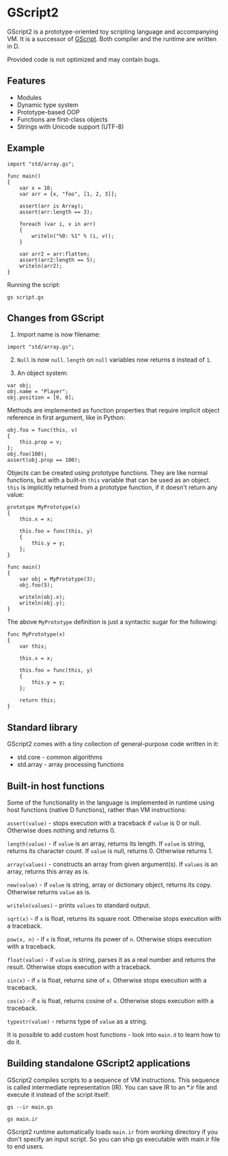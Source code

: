 GScript2
========
GScript2 is a prototype-oriented toy scripting language and accompanying VM. It is a successor of [GScript](https://github.com/gecko0307/mathom/tree/master/gscript). Both compiler and the runtime are written in D.

Provided code is not optimized and may contain bugs.

Features
--------
* Modules
* Dynamic type system
* Prototype-based OOP
* Functions are first-class objects
* Strings with Unicode support (UTF-8)

Example
-------
```
import "std/array.gs";

func main()
{
    var x = 10;
    var arr = [x, "foo", [1, 2, 3]];

    assert(arr is Array);
    assert(arr:length == 3);

    foreach (var i, v in arr)
    {
        writeln("%0: %1" % (i, v));
    }

    var arr2 = arr:flatten;
    assert(arr2:length == 5);
    writeln(arr2);
}
```

Running the script:

```
gs script.gs
```

Changes from GScript
--------------------
1. Import name is now filename:

```
import "std/array.gs";
```

2. `Null` is now `null`. `length` on `null` variables now returns `0` instead of `1`.

3. An object system: 

```
var obj;
obj.name = "Player";
obj.position = [0, 0];
```

Methods are implemented as function properties that require implicit object reference in first argument, like in Python:

```
obj.foo = func(this, v)
{
    this.prop = v;
};
obj.foo(100);
assert(obj.prop == 100);
```

Objects can be created using prototype functions. They are like normal functions, but with a built-in `this` variable that can be used as an object. `this` is implicitly returned from a prototype function, if it doesn't return any value:

```
prototype MyPrototype(x)
{
    this.x = x;
    
    this.foo = func(this, y)
    {
        this.y = y;
    };
}

func main()
{
    var obj = MyPrototype(3);
    obj.foo(5);
    
    writeln(obj.x);
    writeln(obj.y);
}
```

The above `MyPrototype` definition is just a syntactic sugar for the following:

```
func MyPrototype(x)
{
    var this;
    
    this.x = x;
    
    this.foo = func(this, y)
    {
        this.y = y;
    };
    
    return this;
}
```

Standard library
----------------
GScript2 comes with a tiny collection of general-purpose code written in it:

* std.core - common algorithms
* std.array - array processing functions

Built-in host functions
-----------------------
Some of the functionality in the language is implemented in runtime using host functions (native D functions), rather than VM instructions:

`assert(value)` - stops execution with a traceback if `value` is 0 or null. Otherwise does nothing and returns 0.

`length(value)` - if `value` is an array, returns its length. If `value` is string, returns its character count. If `value` is null, returns 0. Otherwise returns 1.

`array(values)` - constructs an array from given argument(s). If `values` is an array, returns this array as is.

`new(value)` - if `value` is string, array or dictionary object, returns its copy. Otherwise returns `value` as is.

`writeln(values)` - prints `values` to standard output.

`sqrt(x)` - if `x` is float, returns its square root. Otherwise stops execution with a traceback.

`pow(x, n)` - if `x` is float, returns its power of `n`. Otherwise stops execution with a traceback.

`float(value)` - if `value` is string, parses it as a real number and returns the result. Otherwise stops execution with a traceback.

`sin(x)` - if `x` is float, returns sine of `x`. Otherwise stops execution with a traceback.

`cos(x)` - if `x` is float, returns cosine of `x`. Otherwise stops execution with a traceback.

`typestr(value)` - returns type of `value` as a string.

It is possible to add custom host functions - look into `main.d` to learn how to do it.

Building standalone GScript2 applications
-----------------------------------------
GScript2 compiles scripts to a sequence of VM instructions. This sequence is called intermediate representation (IR). You can save IR to an *.ir file and execute it instead of the script itself:

`gs --ir main.gs`

`gs main.ir`

GScript2 runtime automatically loads `main.ir` from working directory if you don't specify an input script. So you can ship gs executable with main.ir file to end users.
